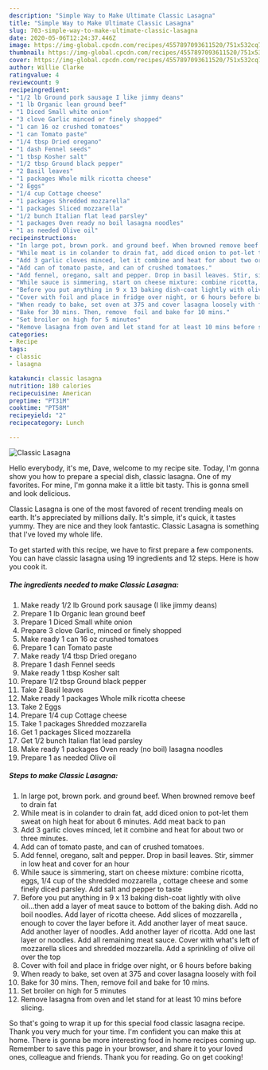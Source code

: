 ```yaml
---
description: "Simple Way to Make Ultimate Classic Lasagna"
title: "Simple Way to Make Ultimate Classic Lasagna"
slug: 703-simple-way-to-make-ultimate-classic-lasagna
date: 2020-05-06T12:24:37.446Z
image: https://img-global.cpcdn.com/recipes/4557897093611520/751x532cq70/classic-lasagna-recipe-main-photo.jpg
thumbnail: https://img-global.cpcdn.com/recipes/4557897093611520/751x532cq70/classic-lasagna-recipe-main-photo.jpg
cover: https://img-global.cpcdn.com/recipes/4557897093611520/751x532cq70/classic-lasagna-recipe-main-photo.jpg
author: Willie Clarke
ratingvalue: 4
reviewcount: 9
recipeingredient:
- "1/2 lb Ground pork sausage I like jimmy deans"
- "1 lb Organic lean ground beef"
- "1 Diced Small white onion"
- "3 clove Garlic minced or finely shopped"
- "1 can 16 oz crushed tomatoes"
- "1 can Tomato paste"
- "1/4 tbsp Dried oregano"
- "1 dash Fennel seeds"
- "1 tbsp Kosher salt"
- "1/2 tbsp Ground black pepper"
- "2 Basil leaves"
- "1 packages Whole milk ricotta cheese"
- "2 Eggs"
- "1/4 cup Cottage cheese"
- "1 packages Shredded mozzarella"
- "1 packages Sliced mozzarella"
- "1/2 bunch Italian flat lead parsley"
- "1 packages Oven ready no boil lasagna noodles"
- "1 as needed Olive oil"
recipeinstructions:
- "In large pot, brown pork. and ground beef. When browned remove beef to drain fat"
- "While meat is in colander to drain fat, add diced onion to pot-let them sweat on high heat for about 6 minutes. Add meat back to pan"
- "Add 3 garlic cloves minced, let it combine and heat for about two or three minutes."
- "Add can of tomato paste, and can of crushed tomatoes."
- "Add fennel, oregano, salt and pepper. Drop in basil leaves. Stir, simmer in low heat and cover for an hour"
- "While sauce is simmering, start on cheese mixture: combine ricotta, eggs, 1/4 cup of the shredded mozzarella , cottage cheese and some finely diced parsley. Add salt and pepper to taste"
- "Before you put anything in 9 x 13 baking dish-coat lightly with olive oil...then add a layer of meat sauce to bottom of the baking dish. Add no boil noodles. Add layer of ricotta cheese. Add slices of mozzarella , enough to cover the layer before it. Add another layer of meat sauce. Add another layer of noodles. Add another layer of ricotta. Add one last layer or noodles. Add all remaining meat sauce. Cover with what&#39;s left of mozzarella slices and shredded mozzarella. Add a sprinkling of olive oil over the top"
- "Cover with foil and place in fridge over night, or 6 hours before baking"
- "When ready to bake, set oven at 375 and cover lasagna loosely with foil"
- "Bake for 30 mins. Then, remove  foil and bake for 10 mins."
- "Set broiler on high for 5 minutes"
- "Remove lasagna from oven and let stand for at least 10 mins before slicing."
categories:
- Recipe
tags:
- classic
- lasagna

katakunci: classic lasagna 
nutrition: 180 calories
recipecuisine: American
preptime: "PT31M"
cooktime: "PT58M"
recipeyield: "2"
recipecategory: Lunch

---
```



![Classic Lasagna](https://img-global.cpcdn.com/recipes/4557897093611520/751x532cq70/classic-lasagna-recipe-main-photo.jpg)

Hello everybody, it's me, Dave, welcome to my recipe site. Today, I'm gonna show you how to prepare a special dish, classic lasagna. One of my favorites. For mine, I'm gonna make it a little bit tasty. This is gonna smell and look delicious.

Classic Lasagna is one of the most favored of recent trending meals on earth. It's appreciated by millions daily. It's simple, it's quick, it tastes yummy. They are nice and they look fantastic. Classic Lasagna is something that I've loved my whole life.




To get started with this recipe, we have to first prepare a few components. You can have classic lasagna using 19 ingredients and 12 steps. Here is how you cook it.

<!--inarticleads1-->

##### The ingredients needed to make Classic Lasagna:

1. Make ready 1/2 lb Ground pork sausage (I like jimmy deans)
1. Prepare 1 lb Organic lean ground beef
1. Prepare 1 Diced Small white onion
1. Prepare 3 clove Garlic, minced or finely shopped
1. Make ready 1 can 16 oz crushed tomatoes
1. Prepare 1 can Tomato paste
1. Make ready 1/4 tbsp Dried oregano
1. Prepare 1 dash Fennel seeds
1. Make ready 1 tbsp Kosher salt
1. Prepare 1/2 tbsp Ground black pepper
1. Take 2 Basil leaves
1. Make ready 1 packages Whole milk ricotta cheese
1. Take 2 Eggs
1. Prepare 1/4 cup Cottage cheese
1. Take 1 packages Shredded mozzarella
1. Get 1 packages Sliced mozzarella
1. Get 1/2 bunch Italian flat lead parsley
1. Make ready 1 packages Oven ready (no boil) lasagna noodles
1. Prepare 1 as needed Olive oil




<!--inarticleads2-->

##### Steps to make Classic Lasagna:

1. In large pot, brown pork. and ground beef. When browned remove beef to drain fat
1. While meat is in colander to drain fat, add diced onion to pot-let them sweat on high heat for about 6 minutes. Add meat back to pan
1. Add 3 garlic cloves minced, let it combine and heat for about two or three minutes.
1. Add can of tomato paste, and can of crushed tomatoes.
1. Add fennel, oregano, salt and pepper. Drop in basil leaves. Stir, simmer in low heat and cover for an hour
1. While sauce is simmering, start on cheese mixture: combine ricotta, eggs, 1/4 cup of the shredded mozzarella , cottage cheese and some finely diced parsley. Add salt and pepper to taste
1. Before you put anything in 9 x 13 baking dish-coat lightly with olive oil...then add a layer of meat sauce to bottom of the baking dish. Add no boil noodles. Add layer of ricotta cheese. Add slices of mozzarella , enough to cover the layer before it. Add another layer of meat sauce. Add another layer of noodles. Add another layer of ricotta. Add one last layer or noodles. Add all remaining meat sauce. Cover with what&#39;s left of mozzarella slices and shredded mozzarella. Add a sprinkling of olive oil over the top
1. Cover with foil and place in fridge over night, or 6 hours before baking
1. When ready to bake, set oven at 375 and cover lasagna loosely with foil
1. Bake for 30 mins. Then, remove  foil and bake for 10 mins.
1. Set broiler on high for 5 minutes
1. Remove lasagna from oven and let stand for at least 10 mins before slicing.




So that's going to wrap it up for this special food classic lasagna recipe. Thank you very much for your time. I'm confident you can make this at home. There is gonna be more interesting food in home recipes coming up. Remember to save this page in your browser, and share it to your loved ones, colleague and friends. Thank you for reading. Go on get cooking!
